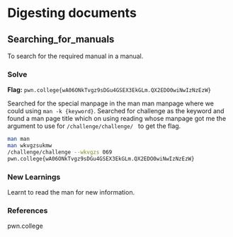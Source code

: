 # Digesting documents

## Searching_for_manuals
To search for the required manual in a manual.

### Solve
**Flag:** `pwn.college{wA06ONkTvgz9sDGu4GSEX3EkGLm.QX2EDO0wiNwIzNzEzW}`

Searched for the special manpage in the man man manpage where we could using `man -k {keyword}`. Searched for challenge as the keyword and found a man page title which on using reading whose manpage got me the argument to use for  `/challenge/challenge/ ` to get the flag.

```bash
man man
man wkvgzsukmw
/challenge/challenge --wkvgzs 069
pwn.college{wA06ONkTvgz9sDGu4GSEX3EkGLm.QX2EDO0wiNwIzNzEzW}
```

### New Learnings
Learnt to read the man for new information.

### References 
pwn.college
